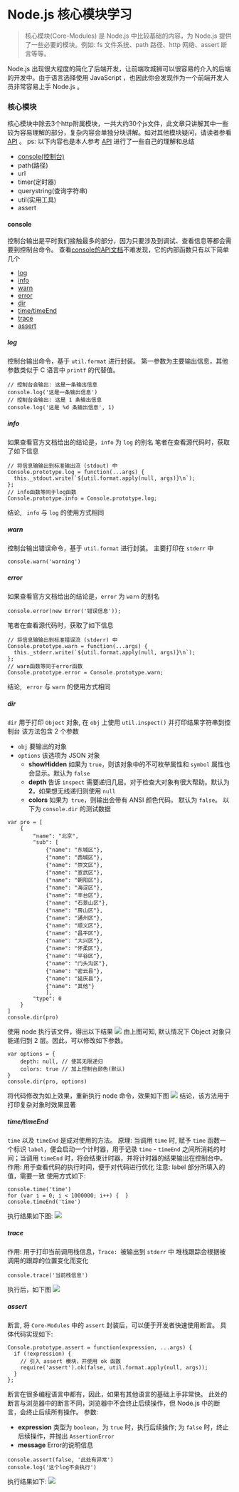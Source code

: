# Node.js 核心模块学习
>  核心模块(Core-Modules) 是 Node.js 中比较基础的内容，为 Node.js 提供了一些必要的模块。例如: fs 文件系统、path 路径、http 网络、assert 断言等等。

Node.js 出现很大程度的简化了后端开发，让前端攻城狮可以很容易的介入的后端的开发中。由于语言选择使用 JavaScript ，也因此你会发现作为一个前端开发人员非常容易上手 Node.js 。

### 核心模块
核心模块中除去3个http附属模块，一共大约30个js文件，此文章只讲解其中一些较为容易理解的部分，复杂内容会单独分块讲解。如对其他模块疑问，请读者参看 [API](http://nodejs.cn/api/) 。
ps: 以下内容也是本人参考 [API](http://nodejs.cn/api/) 进行了一些自己的理解和总结
* [console(控制台)](#console)
* path(路径)
* url
* timer(定时器)
* querystring(查询字符串)
* util(实用工具)
* assert

#### console
控制台输出是平时我们接触最多的部分，因为只要涉及到调试、查看信息等都会需要到控制台命令。
查看[console的API文档](http://nodejs.cn/api/console.html)不难发现，它的内部函数只有以下简单几个
* [log](#log)
* [info](#info)
* [warn](#warn)
* [error](#error)
* [dir](#dir)
* [time/timeEnd](#time/timeEnd)
* [trace](#trace)
* [assert](#assert)
##### log
控制台输出命令，基于 `util.format` 进行封装。
第一参数为主要输出信息，其他参数类似于 C 语言中 `printf` 的代替值。
```
// 控制台会输出: 这是一条输出信息
console.log('这是一条输出信息')
// 控制台会输出: 这是 1 条输出信息
console.log('这是 %d 条输出信息', 1) 
```
##### info
如果查看官方文档给出的结论是，`info` 为 `log` 的别名
笔者在查看源代码时，获取了如下信息
```
// 将信息输输出到标准输出流 (stdout) 中
Console.prototype.log = function(...args) {
  this._stdout.write(`${util.format.apply(null, args)}\n`);
};
// info函数等同于log函数
Console.prototype.info = Console.prototype.log;
```
结论, ` info` 与 `log` 的使用方式相同
##### warn
控制台输出错误命令，基于 `util.format` 进行封装。
主要打印在 `stderr` 中
```
console.warn('warning')
```
##### error
如果查看官方文档给出的结论是，`error` 为 `warn` 的别名
```
console.error(new Error('错误信息'));
```
笔者在查看源代码时，获取了如下信息
```
// 将信息输输出到标准错误流 (stderr) 中
Console.prototype.warn = function(...args) {
  this._stderr.write(`${util.format.apply(null, args)}\n`);
};
// warn函数等同于error函数
Console.prototype.error = Console.prototype.warn;
```
结论, ` error` 与 `warn` 的使用方式相同
##### dir
`dir` 用于打印 `Object` 对象, 在 `obj` 上使用 `util.inspect()` 并打印结果字符串到控制台
该方法包含 2 个参数
* `obj`  要输出的对象
* `options` 该选项为  JSON 对象
    * **showHidden** 如果为 `true`，则该对象中的不可枚举属性和 `symbol` 属性也会显示。默认为 `false`
    * **depth** 告诉 `inspect` 需要递归几层。对于检查大对象有很大帮助。默认为 **2**，如果想无线递归则使用 `null`
    * **colors** 如果为` true`，则输出会带有 ANSI 颜色代码。 默认为 `false`。
以下为 `console.dir` 的测试数据
```
var pro = [
    {
        "name": "北京",
        "sub": [
            {"name": "东城区"},
            {"name": "西城区"},
            {"name": "崇文区"},
            {"name": "宣武区"},
            {"name": "朝阳区"},
            {"name": "海淀区"},
            {"name": "丰台区"},
            {"name": "石景山区"},
            {"name": "房山区"},
            {"name": "通州区"},
            {"name": "顺义区"},
            {"name": "昌平区"},
            {"name": "大兴区"},
            {"name": "怀柔区"},
            {"name": "平谷区"},
            {"name": "门头沟区"},
            {"name": "密云县"},
            {"name": "延庆县"},
            {"name": "其他"}
            ],
        "type": 0
    }
]
console.dir(pro)
```
使用 node 执行该文件，得出以下结果
![](http://otuabc0ck.bkt.clouddn.com/learning-nodejs/02/image/png/console.dir.png)
由上图可知, 默认情况下 Object 对象只能递归到 2 层。因此，可以修改如下参数。
```
var options = {
    depth: null, // 使其无限递归
    colors: true // 加上控制台颜色(默认)
}
console.dir(pro, options)
```
将代码修改为如上效果，重新执行 node 命令，效果如下图
![](http://otuabc0ck.bkt.clouddn.com/learning-nodejs/02/image/png/console.dir-color.png)
结论，该方法用于打印复杂对象时效果显著
##### time/timeEnd
`time` 以及 `timeEnd` 是成对使用的方法。
原理: 当调用 `time` 时,  赋予 `time` 函数一个标识 `label`，便会启动一个计时器，用于记录 `time` - `timeEnd` 之间所消耗的时间；当调用 `timeEnd` 时，将会结束计时器，并将计时器的结果输出在控制台中。
作用: 用于查看代码的执行时间，便于对代码进行优化
注意: label 部分所填入的值，需要一致
使用方式如下:
```
console.time('time')
for (var i = 0; i < 1000000; i++) {  }
console.timeEnd('time')
```
执行结果如下图:
![](http://otuabc0ck.bkt.clouddn.com/learning-nodejs/02/image/png/console.time:timeEnd.png)
##### trace
作用: 用于打印当前调用栈信息，`Trace: `被输出到 `stderr` 中
堆栈跟踪会根据被调用的跟踪的位置变化而变化
```
console.trace('当前栈信息')
```
执行后，如下图
![](http://otuabc0ck.bkt.clouddn.com/learning-nodejs/02/image/png/console.trace.png)
##### assert
断言, 将 `Core-Modules` 中的 `assert` 封装后，可以便于开发者快速使用断言。
具体代码实现如下:
```
Console.prototype.assert = function(expression, ...args) {
  if (!expression) {
    // 引入 assert 模块，并使用 ok 函数
    require('assert').ok(false, util.format.apply(null, args));
  }
};
```
断言在很多编程语言中都有，因此，如果有其他语言的基础上手非常快。
此处的断言与浏览器中的断言不同，浏览器中不会终止后续操作，但 Node.js 中的断言，会终止后续所有操作。
参数: 
* **expression**  类型为 `boolean`，为 `true` 时，执行后续操作; 为 `false` 时，终止后续操作，并抛出 `AssertionError`
* **message** Error的说明信息
```
console.assert(false, '此处有异常')
console.log('这个log不会执行')
```
执行结果如下:
![](http://otuabc0ck.bkt.clouddn.com/learning-nodejs/02/image/png/console.assert.png)

